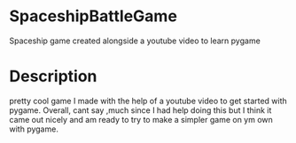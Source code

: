 # SpaceshipBattleGame
Spaceship game created alongside a youtube video to learn pygame

# Description

pretty cool game I made with the help of a youtube video to get started with pygame. Overall, cant say 
,much since I had help doing this but I think it came out nicely and am ready to try to make a 
simpler game on ym own with pygame.
